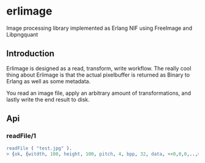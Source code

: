 # erlimage
Image processing library implemented as Erlang NIF using FreeImage and Libpngquant

## Introduction

Erlimage is designed as a read, transform, write workflow.
The really cool thing about Erlimage is that the actual pixelbuffer  is returned as Binary to Erlang as well as some metadata. 

You read an image file, apply an arbitrary amount of transformations, and lastly write the end result to disk.



## Api

### readFile/1
```erlang
readFile ( "test.jpg" ).
> {ok, {witdth, 100, height, 100, pitch, 4, bpp, 32, data, <<0,0,0,..,>>}}

```
